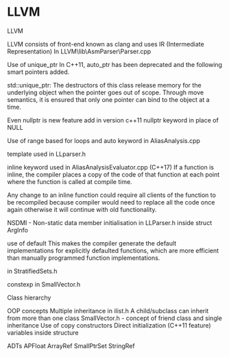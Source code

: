 # LLVM
LLVM

LLVM consists of front-end known as clang and uses IR (Intermediate Representation)
In LLVM\lib\AsmParser\Parser.cpp

Use of unique_ptr
In C++11, auto_ptr has been deprecated and the following smart pointers added.

std::unique_ptr: The destructors of this class release memory for the underlying object when the pointer goes out of scope. Through move semantics, it is ensured that only one pointer can bind to the object at a time.

Even nullptr is new feature add in version c++11
nullptr keyword in place of NULL

Use of range based for loops and auto keyword in AliasAnalysis.cpp

template used in LLparser.h 

inline keyword used in AliasAnalysisEvaluator.cpp (C++17)
If a function is inline, the compiler places a copy of the code of that function at each point where the function is called at compile time.

Any change to an inline function could require all clients of the function to be recompiled because compiler would need to replace all the code once again otherwise it will continue with old functionality.

NSDMI - Non-static data member initialisation in LLParser.h inside struct ArgInfo

use of default
This makes the compiler generate the default implementations for explicitly defaulted functions, which are more efficient than manually programmed function implementations.

in StratifiedSets.h

constexp in SmallVector.h

Class hierarchy


OOP concepts
Multiple inheritance in ilist.h
A child/subclass can inherit from more than one class
SmallVector.h - concept of friend class and single inheritance
Use of copy constructors
Direct initialization (C++11 feature) variables inside structure





ADTs
APFloat
ArrayRef
SmallPtrSet
StringRef




